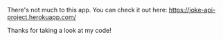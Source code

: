 There's not much to this app. You can check it out here: https://joke-api-project.herokuapp.com/

Thanks for taking a look at my code!
